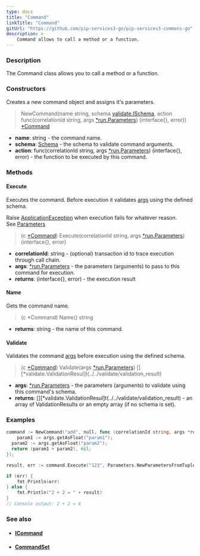 ```yaml
---
type: docs
title: "Command"
linkTitle: "Command"
gitUrl: "https://github.com/pip-services3-go/pip-services3-commons-go"
description: > 
    Command allows to call a method or a function.
---
```


### Description

The Command class allows you to call a method or a function.

### Constructors

Creates a new command object and assigns it's parameters.

> NewCommand(name string, schema [validate.ISchema](../../validate/ischema), action func(correlationId string, args [*run.Parameters](../../run/parameters)) (interface{}, error)) [*Command]()

- **name**: string - the command name.
- **schema**: [Schema](../../validate/schema) - the schema to validate command arguments.
- **action**:  func(correlationId string, args [*run.Parameters](../../run/parameters)) (interface{}, error) - the function to be executed by this command.

### Methods

#### Execute
Executes the command. Before execution it validates [args](../../run/parameters) using the defined schema.

Raise [ApplicationException](../../errors/application_exception) when execution fails for whatever reason.  
See [Parameters](../../run/parameters)

> (c [*Command]()) Execute(correlationId string, args [*run.Parameters](../../run/parameters)) (interface{}, error)

- **correlationId**: string - (optional) transaction id to trace execution through call chain.
- **args**: [*run.Parameters](../../run/parameters) - the parameters (arguments) to pass to this command for execution.
- **returns**: (interface{}, error) - the execution result

#### Name
Gets the command name.

> (c *Command) Name() string

- **returns**: string - the name of this command. 

#### Validate
Validates the command [args](../../run/parameters) before execution using the defined schema.

> (c [*Command]()) Validate(args [*run.Parameters](../../run/parameters)) [][*validate.ValidationResul]t(../../validate/validation_result)

- **args**: [*run.Parameters](../../run/parameters) - the parameters (arguments) to validate using this command's schema.
- **returns**: [][*validate.ValidationResul]t(../../validate/validation_result) - an array of ValidationResults or an empty array (if no schema is set).

### Examples

```go
command := NewCommand("add", null, func (correlationId string, args *run.Parameters)(interface{}, err) {
	param1 := args.getAsFloat("param1");
  param2 := args.getAsFloat("param2");
  return (param1 + param2), nil;
});

result, err := command.Execute("123", Parameters.NewParametersFromTuples("param1", 2, "param2", 2))

if (err) {
	fmt.Println(err)
} else {
	fmt.Println("2 + 2 = " + result)
}
// Console output: 2 + 2 = 4

```

### See also
- #### [ICommand](../icommand)
- #### [CommandSet](../command_set) 

